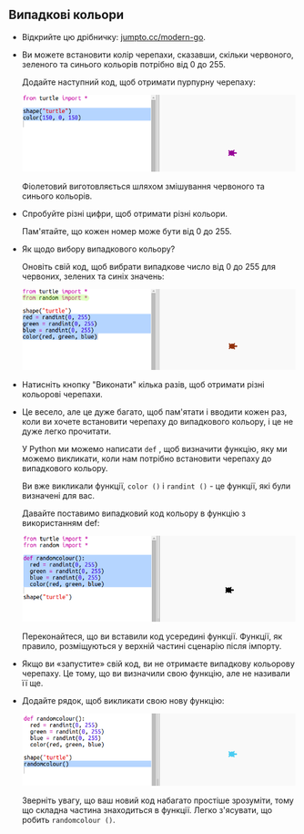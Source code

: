 ## Випадкові кольори

+ Відкрийте цю дрібничку: <a href="http://jumpto.cc/modern-go" target="_blank">jumpto.cc/modern-go</a>.

+ Ви можете встановити колір черепахи, сказавши, скільки червоного, зеленого та синього кольорів потрібно від 0 до 255.
    
    Додайте наступний код, щоб отримати пурпурну черепаху:
    
    ![скріншот](images/modern-purple.png)
    
    Фіолетовий виготовляється шляхом змішування червоного та синього кольорів.

+ Спробуйте різні цифри, щоб отримати різні кольори.
    
    Пам'ятайте, що кожен номер може бути від 0 до 255.

+ Як щодо вибору випадкового кольору?
    
    Оновіть свій код, щоб вибрати випадкове число від 0 до 255 для червоних, зелених та синіх значень:
    
    ![скріншот](images/modern-random-colour.png)

+ Натисніть кнопку "Виконати" кілька разів, щоб отримати різні кольорові черепахи.

+ Це весело, але це дуже багато, щоб пам'ятати і вводити кожен раз, коли ви хочете встановити черепаху до випадкового кольору, і це не дуже легко прочитати.
    
    У Python ми можемо написати `def` , щоб визначити функцію, яку ми можемо викликати, коли нам потрібно встановити черепаху до випадкового кольору.
    
    Ви вже викликали функції, `color ()` і `randint ()` - це функції, які були визначені для вас.
    
    Давайте поставимо випадковий код кольору в функцію з використанням def:
    
    ![скріншот](images/modern-colour-function.png)
    
    Переконайтеся, що ви вставили код усередині функції. Функції, як правило, розміщуються у верхній частині сценарію після імпорту.

+ Якщо ви «запустите» свій код, ви не отримаєте випадкову кольорову черепаху. Це тому, що ви визначили свою функцію, але не називали її ще.

+ Додайте рядок, щоб викликати свою нову функцію:
    
    ![скріншот](images/modern-call-colour.png)
    
    Зверніть увагу, що ваш новий код набагато простіше зрозуміти, тому що складна частина знаходиться в функції. Легко з'ясувати, що робить `randomcolour ()`.